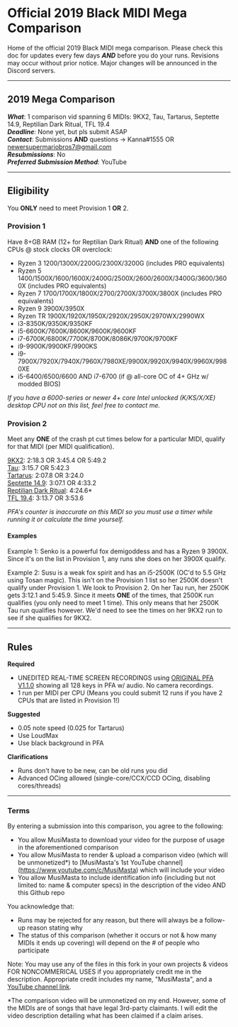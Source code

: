 # Official 2019 Black MIDI Mega Comparison
Home of the official 2019 Black MIDI mega comparison. Please check this doc for updates every few days ***AND*** before you do your runs. Revisions may occur without prior notice. Major changes will be announced in the Discord servers.

---
## 2019 Mega Comparison
***What***: 1 comparison vid spanning 6 MIDIs: 9KX2, Tau, Tartarus, Septette 14.9, Reptilian Dark Ritual, TFL 19.4 <br>
***Deadline***: None yet, but pls submit ASAP <br>
***Contact***: Submissions **AND** questions -> Kanna#1555 OR newersupermariobros7@gmail.com <br>
***Resubmissions***: No <br>
***Preferred Submission Method***: YouTube <br>

---
## Eligibility
You **ONLY** need to meet Provision 1 **OR** 2.

### Provision 1
Have 8+GB RAM (12+ for Reptilian Dark Ritual) **AND** one of the following CPUs @ stock clocks OR overclock:
- Ryzen 3 1200/1300X/2200G/2300X/3200G (includes PRO equivalents)
- Ryzen 5 1400/1500X/1600/1600X/2400G/2500X/2600/2600X/3400G/3600/3600X (includes PRO equivalents)
- Ryzen 7 1700/1700X/1800X/2700/2700X/3700X/3800X (includes PRO equivalents)
- Ryzen 9 3900X/3950X
- Ryzen TR 1900X/1920X/1950X/2920X/2950X/2970WX/2990WX
- i3-8350K/9350K/9350KF
- i5-6600K/7600K/8600K/9600K/9600KF
- i7-6700K/6800K/7700K/8700K/8086K/9700K/9700KF
- i9-9900K/9900KF/9900KS
- i9-7900X/7920X/7940X/7960X/7980XE/9900X/9920X/9940X/9960X/9980XE
- i5-6400/6500/6600 AND i7-6700 (if @ all-core OC of 4+ GHz w/ modded BIOS)

*If you have a 6000-series or newer 4+ core Intel unlocked (K/KS/X/XE) desktop CPU not on this list, feel free to contact me.*

### Provision 2
Meet any **ONE** of the crash pt cut times below for a particular MIDI, qualify for that MIDI (per MIDI qualification).

[9KX2](https://www.youtube.com/watch?v=E7e36Yc3e3w): 2:18.3 OR 3:45.4 OR 5:49.2 <br>
[Tau](https://www.youtube.com/watch?v=b0gyQMJHQ78): 3:15.7 OR 5:42.3 <br>
[Tartarus](https://www.youtube.com/watch?v=u3QCN1qqfIo): 2:07.8 OR 3:24.0 <br>
[Septette 14.9](https://www.youtube.com/watch?v=JAtk3wOlB2Y): 3:07.1 OR 4:33.2 <br>
[Reptilian Dark Ritual](https://www.youtube.com/watch?v=IBb4NPR_scM): 4:24.6* <br>
[TFL 19.4](https://www.youtube.com/watch?v=XmtiTkXcPJU): 3:13.7 OR 3:53.6 <br>

*PFA's counter is inaccurate on this MIDI so you must use a timer while running it or calculate the time yourself.*

#### Examples

Example 1: Senko is a powerful fox demigoddess and has a Ryzen 9 3900X. Since it's on the list in Provision 1, any runs she does on her 3900X qualify.

Example 2: Susu is a weak fox spirit and has an i5-2500K (OC'd to 5.5 GHz using Tosan magic). This isn't on the Provision 1 list so her 2500K doesn't qualify under Provision 1. We look to Provision 2. On her Tau run, her 2500K gets 3:12.1 and 5:45.9. Since it meets **ONE** of the times, that 2500K run qualifies (you only need to meet 1 time). This only means that her 2500K Tau run qualifies however. We'd need to see the times on her 9KX2 run to see if she qualifies for 9KX2.

---
## Rules

**Required**
- UNEDITED REAL-TIME SCREEN RECORDINGS using [ORIGINAL PFA V1.1.0](http://kaleidonkep99.altervista.org/pfamirror/index.html) showing all 128 keys in PFA w/ audio. No camera recordings.
- 1 run per MIDI per CPU (Means you could submit 12 runs if you have 2 CPUs that are listed in Provision 1!)

**Suggested**
- 0.05 note speed (0.025 for Tartarus)
- Use LoudMax
- Use black background in PFA

**Clarifications**
- Runs don't have to be new, can be old runs you did
- Advanced OCing allowed (single-core/CCX/CCD OCing, disabling cores/threads) 

---
### Terms

By entering a submission into this comparison, you agree to the following:
- You allow MusiMasta to download your video for the purpose of usage in the aforementioned comparison
- You allow MusiMasta to render & upload a comparison video (which will be unmonetized*) to [MusiMasta's 1st YouTube channel] (https://www.youtube.com/c/MusiMasta) which will include your video
- You allow MusiMasta to include identification info (including but not limited to: name & computer specs) in the description of the video AND this Github repo

You acknowledge that:
- Runs may be rejected for any reason, but there will always be a follow-up reason stating why
- The status of this comparison (whether it occurs or not & how many MIDIs it ends up covering) will depend on the # of people who participate

Note: You may use any of the files in this fork in your own projects & videos FOR NONCOMMERICAL USES if you appropriately credit me in the description. Appropriate credit includes my name, "MusiMasta", and a [YouTube channel link](https://www.youtube.com/c/MusiMasta).

*The comparison video will be unmonetized on my end. However, some of the MIDIs are of songs that have legal 3rd-party claimants. I will edit the video description detailing what has been claimed if a claim arises.
